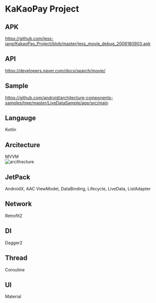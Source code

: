 # KaKaoPay Project

## APK
https://github.com/jess-jang/KakaoPay_Project/blob/master/jess_movie_debug_2006180903.apk

## API
https://developers.naver.com/docs/search/movie/

## Sample
https://github.com/android/architecture-components-samples/tree/master/LiveDataSample/app/src/main

## Langauge
Kotlin

## Arcitecture
MVVM  
![arcithecture](https://github.com/jess-jang/Movies/blob/master/arcithecture_plan.png)

## JetPack
AndroidX, AAC ViewModel, DataBinding, Lifecycle, LiveData, ListAdapter

## Network
Retrofit2

## DI
Dagger2

## Thread
Coroutine

## UI
Material
